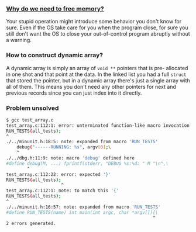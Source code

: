 ### [Why do we need to free memory?](http://www.cplusplus.com/forum/beginner/186031/)
Your stupid operation might introduce some behavior you don't know for sure.
Even if the OS take care for you when the program close, for sure you still don't want the OS  to close your out-of-control program abruptly without a warning.


### How to construct dynamic array?
A dynamic array is simply an array of `void **` pointers that is pre-
allocated in one shot and that point at the data. In the linked list you had
a full `struct` that stored the  pointer, but in a dynamic array there's just a single array with all of them. This means you don't need any
other pointers for next and previous records since you can just index into
it directly.


### Problem unsolved
```sh
$ gcc test_array.c
test_array.c:112:1: error: unterminated function-like macro invocation
RUN_TESTS(all_tests);
^
./../minunit.h:18:5: note: expanded from macro 'RUN_TESTS'
    debug("------RUNNING: %s", argv[0];\
    ^
./../dbg.h:11:9: note: macro 'debug' defined here
#define debug(M, ...) fprintf(stderr, "DEBUG %s:%d: " M "\n",\
        ^
test_array.c:112:22: error: expected '}'
RUN_TESTS(all_tests);
                     ^
test_array.c:112:1: note: to match this '{'
RUN_TESTS(all_tests);
^
./../minunit.h:16:57: note: expanded from macro 'RUN_TESTS'
#define RUN_TESTS(name) int main(int argc, char *argv[]){\
                                                        ^
2 errors generated.
```
